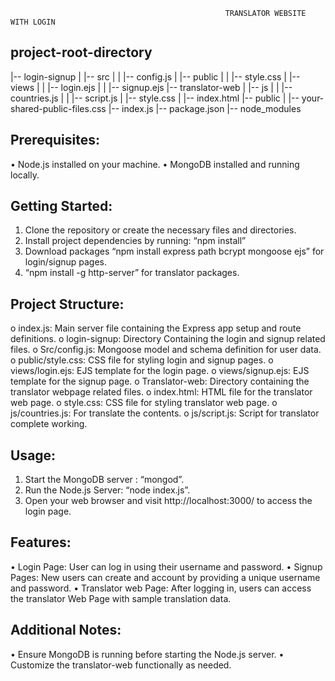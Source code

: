                                                     TRANSLATOR WEBSITE WITH LOGIN


## project-root-directory
|-- login-signup
|   |-- src
|   |   |-- config.js
|   |-- public
|   |   |-- style.css
|   |-- views
|   |   |-- login.ejs
|   |   |-- signup.ejs
|-- translator-web
|   |-- js
|   |   |-- countries.js
|   |   |-- script.js
|   |-- style.css
|   |-- index.html
|-- public
|   |-- your-shared-public-files.css
|-- index.js
|-- package.json
|-- node_modules


## Prerequisites:
•	Node.js installed on your machine.
•	MongoDB installed and running locally.

## Getting Started:
1.	Clone the repository or create the necessary files and directories.
2.	Install project dependencies by running: “npm install”
3.	Download packages “npm install express path bcrypt mongoose ejs” for login/signup pages.
4.	“npm install -g http-server” for translator packages. 

## Project Structure:
o	index.js: Main server file containing the Express app setup and route definitions.
o	login-signup: Directory Containing the login and signup related files.
o	Src/config.js: Mongoose model and schema definition for user data.
o	public/style.css: CSS file for styling login and signup pages.
o	views/login.ejs: EJS template for the login page.
o	views/signup.ejs: EJS template for the signup page.
o	Translator-web: Directory  containing the translator webpage related files.
o	index.html: HTML file for the translator web page.
o	style.css: CSS file for styling translator web page.
o	js/countries.js: For translate the contents.
o	js/script.js: Script for translator complete working.

## Usage:
1.	Start the MongoDB server : “mongod”.
2.	Run the Node.js Server: “node index.js”.
3.	Open your web browser and visit http://localhost:3000/ to access the login page.

## Features:
•	Login Page: User can log in using their username and password.
•	Signup Pages: New users can create and account by providing a unique username and password.
•	Translator web Page: After logging in, users can access the translator Web Page with sample translation data.

## Additional Notes:
•	Ensure MongoDB is running before starting the Node.js server.
•	Customize the translator-web functionally as needed.
